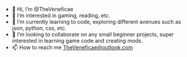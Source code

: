 - 👋 Hi, I’m @TheVeneficae
- 👀 I’m interested in gaming, reading, etc. 
- 🌱 I’m currently learning to code, exploring different avenues such as json, python, css, etc. 
- 💞️ I’m looking to collaborate on any small beginner projects, super interested in learning game code and creating mods. 
- 📫 How to reach me TheVeneficae@outlook.com

<!---
TheVeneficae/TheVeneficae is a ✨ special ✨ repository because its `README.md` (this file) appears on your GitHub profile.
You can click the Preview link to take a look at your changes.
--->
